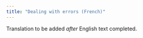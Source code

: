 ```yaml
---
title: "Dealing with errors (French)"
---
```

Translation to be added _after_ English text completed.
